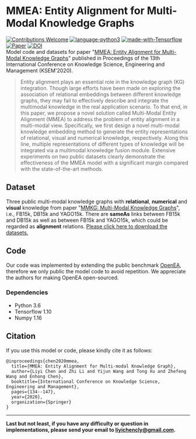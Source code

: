 # MMEA: Entity Alignment for Multi-Modal Knowledge Graphs
[![Contributions Welcome](https://img.shields.io/badge/Contributions-Welcome-brightgreen.svg?style=flat-square)](https://github.com/liyichen-cly/MMEA/issues)
[![language-python3](https://img.shields.io/badge/Language-Python3-blue.svg?style=flat-square)](https://www.python.org/)
[![made-with-Tensorflow](https://img.shields.io/badge/Made%20with-Tensorflow-orange.svg?style=flat-square)](https://www.tensorflow.org/)
[![Paper](https://img.shields.io/badge/KSEM%202020-PDF-yellow.svg?style=flat-square)](http://home.ustc.edu.cn/~liyichen/assets/files/LiyiChen_KSEM20.pdf)
[![DOI](https://img.shields.io/badge/DOI-10.1007%2F978--3--030--55130--8__12-lightgrey.svg?style=flat-square)](https://link.springer.com/chapter/10.1007/978-3-030-55130-8_12)  
Model code and datasets for paper "[MMEA: Entity Alignment for Multi-Modal Knowledge Graphs](http://home.ustc.edu.cn/~liyichen/assets/files/LiyiChen_KSEM20.pdf)" published in Proceedings of the 13th International Conference on Knowledge Science, Engineering and Management (KSEM'2020).  

> Entity alignment plays an essential role in the knowledge graph (KG) integration. Though large efforts have been made on exploring the association of relational embeddings between different knowledge
graphs, they may fail to effectively describe and integrate the multimodal knowledge in the real application scenario. To that end, in this paper, we propose a novel solution called Multi-Modal Entity Alignment
(MMEA) to address the problem of entity alignment in a multi-modal view. Specifically, we first design a novel multi-modal knowledge embedding method to generate the entity representations of relational, visual
and numerical knowledge, respectively. Along this line, multiple representations of different types of knowledge will be integrated via a multimodal knowledge fusion module. Extensive experiments on two public
datasets clearly demonstrate the effectiveness of the MMEA model with a significant margin compared with the state-of-the-art methods.

## Dataset
Three public multi-modal knowledge graphs with **relational**, **numerical** and **visual** knowledge from paper "[MMKG: Multi-Modal Knowledge Graphs](https://arxiv.org/abs/1903.05485)", i.e., FB15k, DB15k and YAGO15k.
There are **sameAs** links between FB15k and DB15k as well as between FB15k and YAGO15k, which could be regarded as **alignment** relations. 
[Please click here to download the datasets.](https://github.com/nle-ml/mmkb)

## Code
Our code was implemented by extending the public benchmark [OpenEA](https://github.com/nju-websoft/OpenEA), therefore we only public the model code to avoid repetition. We appreciate the authors for making OpenEA open-sourced.

### **Dependencies**
* Python 3.6
* Tensorflow 1.10
* Numpy 1.16

## Citation
If you use this model or code, please kindly cite it as follows:
```
@inproceedings{chen2020mmea,
  title={MMEA: Entity Alignment for Multi-modal Knowledge Graph},
  author={Liyi Chen and Zhi Li and Yijun Wang and Tong Xu and Zhefeng Wang and Enhong Chen},
  booktitle={International Conference on Knowledge Science, Engineering and Management},
  pages={134--147},
  year={2020},
  organization={Springer}
}
```
***
 **Last but not least, if you have any difficulty or question in implementations, please send your email to liyichencly@gmail.com.**
